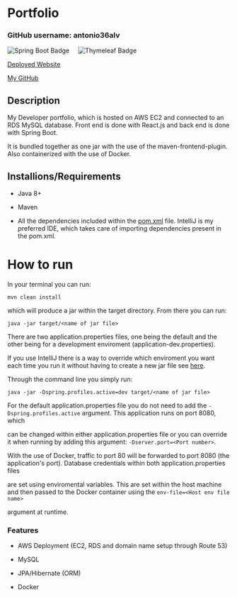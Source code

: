 # Portfolio

### GitHub username: antonio36alv

![Spring Boot Badge](https://img.shields.io/badge/Java-Spring%20Boot-green)&nbsp;&nbsp;&nbsp;&nbsp;&nbsp;![Thymeleaf Badge](https://img.shields.io/badge/JavaScript-React-blue)

[Deployed Website](www.antonioalv.com)

[My GitHub](https://github.com/antonio36alv)

<!-- add main screenshot here -->

<!-- add video demo here -->

## Description

My Developer portfolio, which is hosted on AWS EC2 and connected to an RDS MySQL database. Front end is done with React.js and back end is done with Spring Boot. 

It is bundled together as one jar with the use of the maven-frontend-plugin. Also containerized with the use of Docker.

<!-- - Pages are restricted according to whether or not a user is logged in -->

<!-- TODOs -->
<!-- add main screenshot -->
<!-- add video demo -->
<!-- table of contents, if necessary if necessary -->
<!-- add instructions or link on how to override profile within IntelliJ -->
<!-- double check how to override port number -->

## Installions/Requirements

- Java 8+

- Maven

- All the dependencies included within the [pom.xml](./pom.xml) file. IntelliJ is my preferred IDE, which takes care of importing dependencies present in the pom.xml.

# How to run

In your terminal you can run:

```
mvn clean install
```

which will produce a jar within the target directory. From there you can run:

```
java -jar target/<name of jar file>
```

There are two application.properties files, one being the default and the other being for a development enviroment (application-dev.properties).

If you use IntelliJ there is a way to override which enviroment you want each time you run it without having to create a new jar file see [here](https://stackoverflow.com/questions/39738901/how-do-i-activate-a-spring-boot-profile-when-running-from-intellij#44374099). 

Through the command line you simply run:

```
java -jar -Dspring.profiles.active=dev target/<name of jar file>
```

For the default application.properties file you do not need to add the ```-Dspring.profiles.active``` argument. This application runs on port 8080, which

can be changed within either application.properties file or you can override it when running by adding this argument: ```-Dserver.port=<Port number>```.

With the use of Docker, traffic to port 80 will be forwarded to port 8080 (the application's port). Database credentials within both application.properties files

are set using enviromental variables. This are set within the host machine and then passed to the Docker container using the ```env-file=<Host env file name>```

argument at runtime.

### Features

- AWS Deployment (EC2, RDS and domain name setup through Route 53)

- MySQL

- JPA/Hibernate (ORM)

- Docker